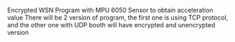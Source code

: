 Encrypted WSN Program with MPU 6050 Sensor to obtain acceleration value
There will be 2 version of program, the first one is using TCP protocol, and the other one with UDP booth will have encrypted and unencrypted version
